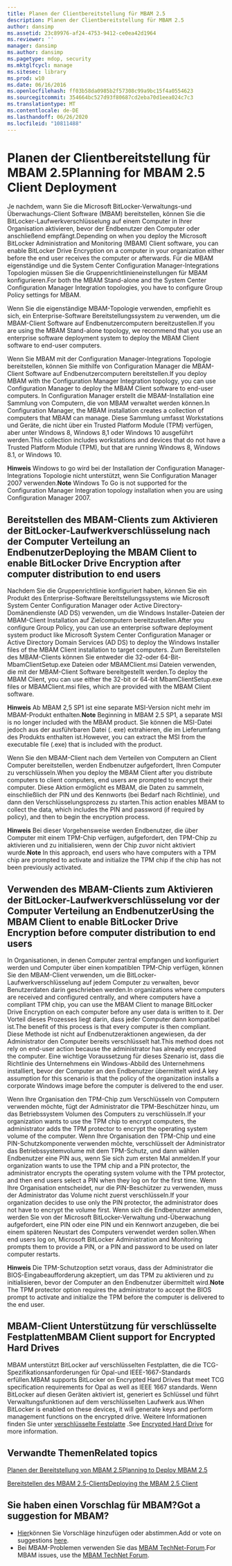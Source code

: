 ```yaml
---
title: Planen der Clientbereitstellung für MBAM 2.5
description: Planen der Clientbereitstellung für MBAM 2.5
author: dansimp
ms.assetid: 23c89976-af24-4753-9412-ce0ea42d1964
ms.reviewer: ''
manager: dansimp
ms.author: dansimp
ms.pagetype: mdop, security
ms.mktglfcycl: manage
ms.sitesec: library
ms.prod: w10
ms.date: 06/16/2016
ms.openlocfilehash: ff03b58da0985b2f57308c99a9bc15f4a0554623
ms.sourcegitcommit: 354664bc527d93f80687cd2eba70d1eea024c7c3
ms.translationtype: MT
ms.contentlocale: de-DE
ms.lasthandoff: 06/26/2020
ms.locfileid: "10811488"
---
```

# <span data-ttu-id="390c6-103">Planen der Clientbereitstellung für MBAM 2.5</span><span class="sxs-lookup"><span data-stu-id="390c6-103">Planning for MBAM 2.5 Client Deployment</span></span>


<span data-ttu-id="390c6-104">Je nachdem, wann Sie die Microsoft BitLocker-Verwaltungs-und Überwachungs-Client Software (MBAM) bereitstellen, können Sie die BitLocker-Laufwerkverschlüsselung auf einem Computer in Ihrer Organisation aktivieren, bevor der Endbenutzer den Computer oder anschließend empfängt.</span><span class="sxs-lookup"><span data-stu-id="390c6-104">Depending on when you deploy the Microsoft BitLocker Administration and Monitoring (MBAM) Client software, you can enable BitLocker Drive Encryption on a computer in your organization either before the end user receives the computer or afterwards.</span></span> <span data-ttu-id="390c6-105">Für die MBAM eigenständige und die System Center Configuration Manager-Integrations Topologien müssen Sie die Gruppenrichtlinieneinstellungen für MBAM konfigurieren.</span><span class="sxs-lookup"><span data-stu-id="390c6-105">For both the MBAM Stand-alone and the System Center Configuration Manager Integration topologies, you have to configure Group Policy settings for MBAM.</span></span>

<span data-ttu-id="390c6-106">Wenn Sie die eigenständige MBAM-Topologie verwenden, empfiehlt es sich, ein Enterprise-Software Bereitstellungssystem zu verwenden, um die MBAM-Client Software auf Endbenutzercomputern bereitzustellen.</span><span class="sxs-lookup"><span data-stu-id="390c6-106">If you are using the MBAM Stand-alone topology, we recommend that you use an enterprise software deployment system to deploy the MBAM Client software to end-user computers.</span></span>

<span data-ttu-id="390c6-107">Wenn Sie MBAM mit der Configuration Manager-Integrations Topologie bereitstellen, können Sie mithilfe von Configuration Manager die MBAM-Client Software auf Endbenutzercomputern bereitstellen.</span><span class="sxs-lookup"><span data-stu-id="390c6-107">If you deploy MBAM with the Configuration Manager Integration topology, you can use Configuration Manager to deploy the MBAM Client software to end-user computers.</span></span> <span data-ttu-id="390c6-108">In Configuration Manager erstellt die MBAM-Installation eine Sammlung von Computern, die von MBAM verwaltet werden können.</span><span class="sxs-lookup"><span data-stu-id="390c6-108">In Configuration Manager, the MBAM installation creates a collection of computers that MBAM can manage.</span></span> <span data-ttu-id="390c6-109">Diese Sammlung umfasst Workstations und Geräte, die nicht über ein Trusted Platform Module (TPM) verfügen, aber unter Windows 8, Windows 8,1 oder Windows 10 ausgeführt werden.</span><span class="sxs-lookup"><span data-stu-id="390c6-109">This collection includes workstations and devices that do not have a Trusted Platform Module (TPM), but that are running Windows 8, Windows 8.1, or Windows 10.</span></span>

<span data-ttu-id="390c6-110">**Hinweis**  Windows to go wird bei der Installation der Configuration Manager-Integrations Topologie nicht unterstützt, wenn Sie Configuration Manager 2007 verwenden.</span><span class="sxs-lookup"><span data-stu-id="390c6-110">**Note** Windows To Go is not supported for the Configuration Manager Integration topology installation when you are using Configuration Manager 2007.</span></span>

 

## <span data-ttu-id="390c6-111">Bereitstellen des MBAM-Clients zum Aktivieren der BitLocker-Laufwerkverschlüsselung nach der Computer Verteilung an Endbenutzer</span><span class="sxs-lookup"><span data-stu-id="390c6-111">Deploying the MBAM Client to enable BitLocker Drive Encryption after computer distribution to end users</span></span>


<span data-ttu-id="390c6-112">Nachdem Sie die Gruppenrichtlinie konfiguriert haben, können Sie ein Produkt des Enterprise-Software Bereitstellungssystems wie Microsoft System Center Configuration Manager oder Active Directory-Domänendienste (AD DS) verwenden, um die Windows Installer-Dateien der MBAM-Client Installation auf Zielcomputern bereitzustellen.</span><span class="sxs-lookup"><span data-stu-id="390c6-112">After you configure Group Policy, you can use an enterprise software deployment system product like Microsoft System Center Configuration Manager or Active Directory Domain Services (AD DS) to deploy the Windows Installer files of the MBAM Client installation to target computers.</span></span> <span data-ttu-id="390c6-113">Zum Bereitstellen des MBAM-Clients können Sie entweder die 32-oder 64-Bit-MbamClientSetup.exe Dateien oder MBAMClient.msi Dateien verwenden, die mit der MBAM-Client Software bereitgestellt werden.</span><span class="sxs-lookup"><span data-stu-id="390c6-113">To deploy the MBAM Client, you can use either the 32-bit or 64-bit MbamClientSetup.exe files or MBAMClient.msi files, which are provided with the MBAM Client software.</span></span>

<span data-ttu-id="390c6-114">**Hinweis**  Ab MBAM 2,5 SP1 ist eine separate MSI-Version nicht mehr im MBAM-Produkt enthalten.</span><span class="sxs-lookup"><span data-stu-id="390c6-114">**Note** Beginning in MBAM 2.5 SP1, a separate MSI is no longer included with the MBAM product.</span></span> <span data-ttu-id="390c6-115">Sie können die MSI-Datei jedoch aus der ausführbaren Datei (. exe) extrahieren, die im Lieferumfang des Produkts enthalten ist.</span><span class="sxs-lookup"><span data-stu-id="390c6-115">However, you can extract the MSI from the executable file (.exe) that is included with the product.</span></span>

 

<span data-ttu-id="390c6-116">Wenn Sie den MBAM-Client nach dem Verteilen von Computern an Client Computer bereitstellen, werden Endbenutzer aufgefordert, Ihren Computer zu verschlüsseln.</span><span class="sxs-lookup"><span data-stu-id="390c6-116">When you deploy the MBAM Client after you distribute computers to client computers, end users are prompted to encrypt their computer.</span></span> <span data-ttu-id="390c6-117">Diese Aktion ermöglicht es MBAM, die Daten zu sammeln, einschließlich der PIN und des Kennworts (bei Bedarf nach Richtlinie), und dann den Verschlüsselungsprozess zu starten.</span><span class="sxs-lookup"><span data-stu-id="390c6-117">This action enables MBAM to collect the data, which includes the PIN and password (if required by policy), and then to begin the encryption process.</span></span>

<span data-ttu-id="390c6-118">**Hinweis**  Bei dieser Vorgehensweise werden Endbenutzer, die über Computer mit einem TPM-Chip verfügen, aufgefordert, den TPM-Chip zu aktivieren und zu initialisieren, wenn der Chip zuvor nicht aktiviert wurde.</span><span class="sxs-lookup"><span data-stu-id="390c6-118">**Note** In this approach, end users who have computers with a TPM chip are prompted to activate and initialize the TPM chip if the chip has not been previously activated.</span></span>

 

## <span data-ttu-id="390c6-119">Verwenden des MBAM-Clients zum Aktivieren der BitLocker-Laufwerkverschlüsselung vor der Computer Verteilung an Endbenutzer</span><span class="sxs-lookup"><span data-stu-id="390c6-119">Using the MBAM Client to enable BitLocker Drive Encryption before computer distribution to end users</span></span>


<span data-ttu-id="390c6-120">In Organisationen, in denen Computer zentral empfangen und konfiguriert werden und Computer über einen kompatiblen TPM-Chip verfügen, können Sie den MBAM-Client verwenden, um die BitLocker-Laufwerkverschlüsselung auf jedem Computer zu verwalten, bevor Benutzerdaten darin geschrieben werden.</span><span class="sxs-lookup"><span data-stu-id="390c6-120">In organizations where computers are received and configured centrally, and where computers have a compliant TPM chip, you can use the MBAM Client to manage BitLocker Drive Encryption on each computer before any user data is written to it.</span></span> <span data-ttu-id="390c6-121">Der Vorteil dieses Prozesses liegt darin, dass jeder Computer dann kompatibel ist.</span><span class="sxs-lookup"><span data-stu-id="390c6-121">The benefit of this process is that every computer is then compliant.</span></span> <span data-ttu-id="390c6-122">Diese Methode ist nicht auf Endbenutzeraktionen angewiesen, da der Administrator den Computer bereits verschlüsselt hat.</span><span class="sxs-lookup"><span data-stu-id="390c6-122">This method does not rely on end-user action because the administrator has already encrypted the computer.</span></span> <span data-ttu-id="390c6-123">Eine wichtige Voraussetzung für dieses Szenario ist, dass die Richtlinie des Unternehmens ein Windows-Abbild des Unternehmens installiert, bevor der Computer an den Endbenutzer übermittelt wird.</span><span class="sxs-lookup"><span data-stu-id="390c6-123">A key assumption for this scenario is that the policy of the organization installs a corporate Windows image before the computer is delivered to the end user.</span></span>

<span data-ttu-id="390c6-124">Wenn Ihre Organisation den TPM-Chip zum Verschlüsseln von Computern verwenden möchte, fügt der Administrator die TPM-Beschützer hinzu, um das Betriebssystem Volumen des Computers zu verschlüsseln.</span><span class="sxs-lookup"><span data-stu-id="390c6-124">If your organization wants to use the TPM chip to encrypt computers, the administrator adds the TPM protector to encrypt the operating system volume of the computer.</span></span> <span data-ttu-id="390c6-125">Wenn Ihre Organisation den TPM-Chip und eine PIN-Schutzkomponente verwenden möchte, verschlüsselt der Administrator das Betriebssystemvolume mit dem TPM-Schutz, und dann wählen Endbenutzer eine PIN aus, wenn Sie sich zum ersten Mal anmelden.</span><span class="sxs-lookup"><span data-stu-id="390c6-125">If your organization wants to use the TPM chip and a PIN protector, the administrator encrypts the operating system volume with the TPM protector, and then end users select a PIN when they log on for the first time.</span></span> <span data-ttu-id="390c6-126">Wenn Ihre Organisation entscheidet, nur die PIN-Beschützer zu verwenden, muss der Administrator das Volume nicht zuerst verschlüsseln.</span><span class="sxs-lookup"><span data-stu-id="390c6-126">If your organization decides to use only the PIN protector, the administrator does not have to encrypt the volume first.</span></span> <span data-ttu-id="390c6-127">Wenn sich die Endbenutzer anmelden, werden Sie von der Microsoft BitLocker-Verwaltung und-Überwachung aufgefordert, eine PIN oder eine PIN und ein Kennwort anzugeben, die bei einem späteren Neustart des Computers verwendet werden sollen.</span><span class="sxs-lookup"><span data-stu-id="390c6-127">When end users log on, Microsoft BitLocker Administration and Monitoring prompts them to provide a PIN, or a PIN and password to be used on later computer restarts.</span></span>

<span data-ttu-id="390c6-128">**Hinweis**  Die TPM-Schutzoption setzt voraus, dass der Administrator die BIOS-Eingabeaufforderung akzeptiert, um das TPM zu aktivieren und zu initialisieren, bevor der Computer an den Endbenutzer übermittelt wird.</span><span class="sxs-lookup"><span data-stu-id="390c6-128">**Note** The TPM protector option requires the administrator to accept the BIOS prompt to activate and initialize the TPM before the computer is delivered to the end user.</span></span>

 

## <span data-ttu-id="390c6-129">MBAM-Client Unterstützung für verschlüsselte Festplatten</span><span class="sxs-lookup"><span data-stu-id="390c6-129">MBAM Client support for Encrypted Hard Drives</span></span>


<span data-ttu-id="390c6-130">MBAM unterstützt BitLocker auf verschlüsselten Festplatten, die die TCG-Spezifikationsanforderungen für Opal-und IEEE-1667-Standards erfüllen.</span><span class="sxs-lookup"><span data-stu-id="390c6-130">MBAM supports BitLocker on Encrypted Hard Drives that meet TCG specification requirements for Opal as well as IEEE 1667 standards.</span></span> <span data-ttu-id="390c6-131">Wenn BitLocker auf diesen Geräten aktiviert ist, generiert es Schlüssel und führt Verwaltungsfunktionen auf dem verschlüsselten Laufwerk aus.</span><span class="sxs-lookup"><span data-stu-id="390c6-131">When BitLocker is enabled on these devices, it will generate keys and perform management functions on the encrypted drive.</span></span> <span data-ttu-id="390c6-132">Weitere Informationen finden Sie unter [verschlüsselte Festplatte](https://technet.microsoft.com/library/hh831627.aspx) .</span><span class="sxs-lookup"><span data-stu-id="390c6-132">See [Encrypted Hard Drive](https://technet.microsoft.com/library/hh831627.aspx) for more information.</span></span>


## <span data-ttu-id="390c6-133">Verwandte Themen</span><span class="sxs-lookup"><span data-stu-id="390c6-133">Related topics</span></span>


[<span data-ttu-id="390c6-134">Planen der Bereitstellung von MBAM 2.5</span><span class="sxs-lookup"><span data-stu-id="390c6-134">Planning to Deploy MBAM 2.5</span></span>](planning-to-deploy-mbam-25.md)

[<span data-ttu-id="390c6-135">Bereitstellen des MBAM 2.5-Clients</span><span class="sxs-lookup"><span data-stu-id="390c6-135">Deploying the MBAM 2.5 Client</span></span>](deploying-the-mbam-25-client.md)

 

 
## <span data-ttu-id="390c6-136">Sie haben einen Vorschlag für MBAM?</span><span class="sxs-lookup"><span data-stu-id="390c6-136">Got a suggestion for MBAM?</span></span>
- <span data-ttu-id="390c6-137">[Hier](http://mbam.uservoice.com/forums/268571-microsoft-bitlocker-administration-and-monitoring)können Sie Vorschläge hinzufügen oder abstimmen.</span><span class="sxs-lookup"><span data-stu-id="390c6-137">Add or vote on suggestions [here](http://mbam.uservoice.com/forums/268571-microsoft-bitlocker-administration-and-monitoring).</span></span> 
- <span data-ttu-id="390c6-138">Bei MBAM-Problemen verwenden Sie das [MBAM TechNet-Forum](https://social.technet.microsoft.com/Forums/home?forum=mdopmbam).</span><span class="sxs-lookup"><span data-stu-id="390c6-138">For MBAM issues, use the [MBAM TechNet Forum](https://social.technet.microsoft.com/Forums/home?forum=mdopmbam).</span></span>




